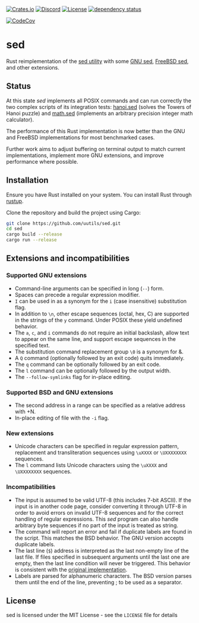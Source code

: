 [![Crates.io](https://img.shields.io/crates/v/sed.svg)](https://crates.io/crates/sed)
[![Discord](https://img.shields.io/badge/discord-join-7289DA.svg?logo=discord&longCache=true&style=flat)](https://discord.gg/wQVJbvJ)
[![License](http://img.shields.io/badge/license-MIT-blue.svg)](https://github.com/uutils/sed/blob/main/LICENSE)
[![dependency status](https://deps.rs/repo/github/uutils/sed/status.svg)](https://deps.rs/repo/github/uutils/sed)

[![CodeCov](https://codecov.io/gh/uutils/sed/branch/master/graph/badge.svg)](https://codecov.io/gh/uutils/sed)

# sed

Rust reimplementation of the [sed utility](https://pubs.opengroup.org/onlinepubs/9799919799/utilities/sed.html)
with some [GNU sed](https://www.gnu.org/software/sed/manual/sed.html),
[FreeBSD sed](https://man.freebsd.org/cgi/man.cgi?sed(1)),
and other extensions.

## Status

At this state _sed_ implements all POSIX commands
and can run correctly the two complex scripts of its integration tests:
[hanoi.sed](https://github.com/uutils/sed/blob/main/tests/fixtures/sed/script/hanoi.sed) (solves the Towers of Hanoi puzzle) and
[math.sed](https://github.com/uutils/sed/blob/main/tests/fixtures/sed/script/math.sed)  (implements an arbitrary precision integer math calculator).

The performance of this Rust implementation is now better than the GNU and FreeBSD implementations for most benchmarked cases.

Further work aims to 
adjust buffering on terminal output to match current implementations,
implement more GNU extensions, and
improve performance where possible.


## Installation

Ensure you have Rust installed on your system. You can install Rust through [rustup](https://rustup.rs/).

Clone the repository and build the project using Cargo:

```bash
git clone https://github.com/uutils/sed.git
cd sed
cargo build --release
cargo run --release
```
## Extensions and incompatibilities
### Supported GNU extensions
* Command-line arguments can be specified in long (`--`) form.
* Spaces can precede a regular expression modifier.
* `I` can be used in as a synonym for the `i` (case insensitive) substitution
  flag.
* In addition to `\n`, other escape sequences (octal, hex, C) are supported
  in the strings of the `y` command.
  Under POSIX these yield undefined behavior.
* The `a`, `c`, and `i` commands do not require an initial backslash,
  allow text to appear on the same line, and support escape sequences
  in the specified text.
* The substitution command replacement group `\0` is a synonym for &.
* A `Q` command (optionally followed by an exit code) quits immediately.
* The `q` command can be optionally followed by an exit code.
* The `l` command can be optionally followed by the output width.
* The `--follow-symlinks` flag for in-place editing.

### Supported BSD and GNU extensions
* The second address in a range can be specified as a relative address with +N.
* In-place editing of file with the `-i` flag.

### New extensions
* Unicode characters can be specified in regular expression pattern, replacement
  and transliteration sequences using `\uXXXX` or `\UXXXXXXXX` sequences.
* The `l` command lists Unicode characters using the `\uXXXX` and `\UXXXXXXXX`
  sequences.

### Incompatibilities
* The input is assumed to be valid UTF-8 (this includes 7-bit ASCII).
  If the input is in another code page, consider converting it through UTF-8
  in order to avoid errors on invalid UTF-8 sequences and for the correct
  handling of regular expressions.
  This _sed_ program can also handle arbitrary byte sequences if no part of the
  input is treated as string.
* The command will report an error and fail if duplicate labels are found
  in the script.
  This matches the BSD behavior. The GNU version accepts duplicate labels.
* The last line (`$`) address is interpreted as the last non-empty line of
  the last file.  If files specified in subsequent arguments until the last
  one are empty, then the last line condition will never be triggered.
  This behavior is consistent with the
  [original implementation](https://github.com/dspinellis/unix-history-repo/blob/Research-V7/usr/src/cmd/sed/sed1.c#L665).
* Labels are parsed for alphanumeric characters. The BSD version parses them
  until the end of the line, preventing ; to be used as a separator.

## License

sed is licensed under the MIT License - see the `LICENSE` file for details
